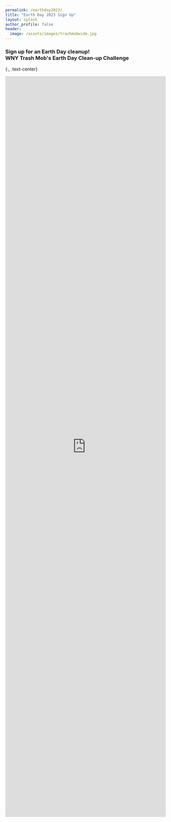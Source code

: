 ```yaml
---
permalink: /earthday2023/
title: "Earth Day 2023 Sign Up"
layout: splash
author_profile: false
header:
  image: /assets/images/trashmobwide.jpg
---
```


### Sign up for an Earth Day cleanup!<br>WNY Trash Mob's Earth Day Clean-up Challenge
{:, .text-center}

<iframe src="https://docs.google.com/forms/d/e/1FAIpQLSfz3ah6o9JBtYn-SVYcnlHQFazP7VQC8rzQuFD370wF5D0kuQ/viewform?embedded=true&usp=pp_url" width="100%" height="2320" frameborder="0" marginheight="0" marginwidth="0" onload = "window.parent.scrollTo(0,0)">Loading…</iframe>

